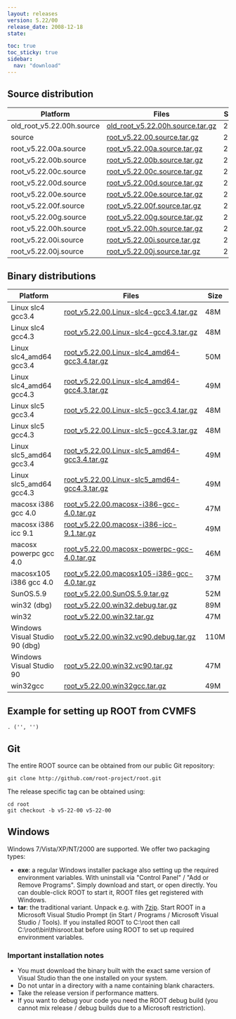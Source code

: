 ```yaml
---
layout: releases
version: 5.22/00
release_date: 2008-12-18
state:

toc: true
toc_sticky: true
sidebar:
  nav: "download"
---
```




## Source distribution

| Platform       | Files | Size |
|-----------|-------|-----|
| old_root_v5.22.00h.source | [old_root_v5.22.00h.source.tar.gz](https://root.cern.ch/download/old_root_v5.22.00h.source.tar.gz) |  25M |
| source | [root_v5.22.00.source.tar.gz](https://root.cern.ch/download/root_v5.22.00.source.tar.gz) |  25M |
| root_v5.22.00a.source | [root_v5.22.00a.source.tar.gz](https://root.cern.ch/download/root_v5.22.00a.source.tar.gz) |  25M |
| root_v5.22.00b.source | [root_v5.22.00b.source.tar.gz](https://root.cern.ch/download/root_v5.22.00b.source.tar.gz) |  25M |
| root_v5.22.00c.source | [root_v5.22.00c.source.tar.gz](https://root.cern.ch/download/root_v5.22.00c.source.tar.gz) |  25M |
| root_v5.22.00d.source | [root_v5.22.00d.source.tar.gz](https://root.cern.ch/download/root_v5.22.00d.source.tar.gz) |  25M |
| root_v5.22.00e.source | [root_v5.22.00e.source.tar.gz](https://root.cern.ch/download/root_v5.22.00e.source.tar.gz) |  25M |
| root_v5.22.00f.source | [root_v5.22.00f.source.tar.gz](https://root.cern.ch/download/root_v5.22.00f.source.tar.gz) |  25M |
| root_v5.22.00g.source | [root_v5.22.00g.source.tar.gz](https://root.cern.ch/download/root_v5.22.00g.source.tar.gz) |  25M |
| root_v5.22.00h.source | [root_v5.22.00h.source.tar.gz](https://root.cern.ch/download/root_v5.22.00h.source.tar.gz) |  25M |
| root_v5.22.00i.source | [root_v5.22.00i.source.tar.gz](https://root.cern.ch/download/root_v5.22.00i.source.tar.gz) |  25M |
| root_v5.22.00j.source | [root_v5.22.00j.source.tar.gz](https://root.cern.ch/download/root_v5.22.00j.source.tar.gz) |  25M |


## Binary distributions

| Platform       | Files | Size |
|-----------|-------|-----|
| Linux slc4 gcc3.4 | [root_v5.22.00.Linux-slc4-gcc3.4.tar.gz](https://root.cern.ch/download/root_v5.22.00.Linux-slc4-gcc3.4.tar.gz) |  48M |
| Linux slc4 gcc4.3 | [root_v5.22.00.Linux-slc4-gcc4.3.tar.gz](https://root.cern.ch/download/root_v5.22.00.Linux-slc4-gcc4.3.tar.gz) |  48M |
| Linux slc4_amd64 gcc3.4 | [root_v5.22.00.Linux-slc4_amd64-gcc3.4.tar.gz](https://root.cern.ch/download/root_v5.22.00.Linux-slc4_amd64-gcc3.4.tar.gz) |  50M |
| Linux slc4_amd64 gcc4.3 | [root_v5.22.00.Linux-slc4_amd64-gcc4.3.tar.gz](https://root.cern.ch/download/root_v5.22.00.Linux-slc4_amd64-gcc4.3.tar.gz) |  49M |
| Linux slc5 gcc3.4 | [root_v5.22.00.Linux-slc5-gcc3.4.tar.gz](https://root.cern.ch/download/root_v5.22.00.Linux-slc5-gcc3.4.tar.gz) |  48M |
| Linux slc5 gcc4.3 | [root_v5.22.00.Linux-slc5-gcc4.3.tar.gz](https://root.cern.ch/download/root_v5.22.00.Linux-slc5-gcc4.3.tar.gz) |  48M |
| Linux slc5_amd64 gcc3.4 | [root_v5.22.00.Linux-slc5_amd64-gcc3.4.tar.gz](https://root.cern.ch/download/root_v5.22.00.Linux-slc5_amd64-gcc3.4.tar.gz) |  49M |
| Linux slc5_amd64 gcc4.3 | [root_v5.22.00.Linux-slc5_amd64-gcc4.3.tar.gz](https://root.cern.ch/download/root_v5.22.00.Linux-slc5_amd64-gcc4.3.tar.gz) |  49M |
| macosx i386 gcc 4.0 | [root_v5.22.00.macosx-i386-gcc-4.0.tar.gz](https://root.cern.ch/download/root_v5.22.00.macosx-i386-gcc-4.0.tar.gz) |  47M |
| macosx i386 icc 9.1 | [root_v5.22.00.macosx-i386-icc-9.1.tar.gz](https://root.cern.ch/download/root_v5.22.00.macosx-i386-icc-9.1.tar.gz) |  49M |
| macosx powerpc gcc 4.0 | [root_v5.22.00.macosx-powerpc-gcc-4.0.tar.gz](https://root.cern.ch/download/root_v5.22.00.macosx-powerpc-gcc-4.0.tar.gz) |  46M |
| macosx105 i386 gcc 4.0 | [root_v5.22.00.macosx105-i386-gcc-4.0.tar.gz](https://root.cern.ch/download/root_v5.22.00.macosx105-i386-gcc-4.0.tar.gz) |  37M |
| SunOS.5.9 | [root_v5.22.00.SunOS.5.9.tar.gz](https://root.cern.ch/download/root_v5.22.00.SunOS.5.9.tar.gz) |  52M |
| win32 (dbg) | [root_v5.22.00.win32.debug.tar.gz](https://root.cern.ch/download/root_v5.22.00.win32.debug.tar.gz) |  89M |
| win32 | [root_v5.22.00.win32.tar.gz](https://root.cern.ch/download/root_v5.22.00.win32.tar.gz) |  47M |
| Windows Visual Studio 90 (dbg) | [root_v5.22.00.win32.vc90.debug.tar.gz](https://root.cern.ch/download/root_v5.22.00.win32.vc90.debug.tar.gz) | 110M |
| Windows Visual Studio 90 | [root_v5.22.00.win32.vc90.tar.gz](https://root.cern.ch/download/root_v5.22.00.win32.vc90.tar.gz) |  47M |
| win32gcc | [root_v5.22.00.win32gcc.tar.gz](https://root.cern.ch/download/root_v5.22.00.win32gcc.tar.gz) |  49M |




## Example for setting up ROOT from CVMFS
~~~
. ('', '')
~~~

## Git
The entire ROOT source can be obtained from our public Git repository:

~~~
git clone http://github.com/root-project/root.git
~~~
The release specific tag can be obtained using:
~~~
cd root
git checkout -b v5-22-00 v5-22-00
~~~


## Windows
Windows 7/Vista/XP/NT/2000 are supported. We offer two packaging types:

 * **exe**: a regular Windows installer package also setting up the required environment variables. With uninstall via "Control Panel" / "Add or Remove Programs". Simply download and start, or open directly. You can double-click ROOT to start it, ROOT files get registered with Windows.
 * **tar**: the traditional variant. Unpack e.g. with [7zip](http://www.7-zip.org). Start ROOT in a Microsoft Visual Studio Prompt (in Start / Programs / Microsoft Visual Studio / Tools). If you installed ROOT to C:\root then call C:\root\bin\thisroot.bat before using ROOT to set up required environment variables.

### Important installation notes
 * You must download the binary built with the exact same version of Visual Studio than the one installed on your system.
 * Do not untar in a directory with a name containing blank characters.
 * Take the release version if performance matters.
 * If you want to debug your code you need the ROOT debug build (you cannot mix release / debug builds due to a Microsoft restriction).

